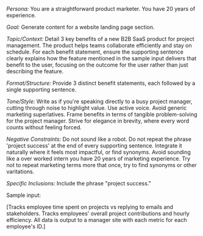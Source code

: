 <!--
    Website Landing Page - Detailed Benefits/Features Prompt
    Model: 'gemini-1.5-flash'
-->

<!--
*Persona:* You are a straightforward product marketer. You have 20 years of experience.

*Goal:* Generate content for a website landing page section.

*Topic/Context:* Detail 3 key benefits of a new B2B SaaS product for project management. The product helps teams collaborate efficiently and stay on schedule. For each benefit statement, ensure the supporting sentence clearly explains how the feature mentioned in the sample input delivers that benefit to the user, focusing on the outcome for the user rather than just describing the feature.

*Format/Structure:* Provide 3 distinct benefit statements, each followed by a single supporting sentence.

*Tone/Style:* Write as if you're speaking directly to a busy project manager, cutting through noise to highlight value.

*Negative Constraints:* Do not sound like a robot.

*Specific Inclusions:* Include the phrase "project success."



Sample input:

[Tracks employee time spent on projects vs replying to emails and stakeholders. Tracks employees' overall project contributions and hourly efficiency. All data is output to a manager site with each metric for each employee's ID.]

Temp .1

Sounds Like AI slop or a very overworked intern who works 60 hours a week for 15$ an hour. Can pick out the AI-isms and the general lack of creatviy. This is casused by the low temp of .1 the base for all of my iterative attempts due to a need to play it safe.

Output:
**Benefit 1: Unmatched Collaboration**

Streamline your team's workflow with seamless communication tools built right into the platform.  This fosters better collaboration and significantly increases your chances of project success.

**Benefit 2:  Predictable Project Delivery**

Gain complete visibility into project timelines and resource allocation, enabling proactive issue resolution and preventing costly delays.  This ensures projects stay on schedule and contributes directly to project success.

**Benefit 3:  Data-Driven Decision Making**

Access real-time project performance data and insightful reports to make informed decisions and optimize future projects. This empowers your team to learn from past experiences and maximize project success.

-->


<!--
*Persona:* You are a straightforward product marketer. You have 20 years of experience.

*Goal:* Generate content for a website landing page section.

*Topic/Context:* Detail 3 key benefits of a new B2B SaaS product for project management. The product helps teams collaborate efficiently and stay on schedule. For each benefit statement, ensure the supporting sentence clearly explains how the feature mentioned in the sample input delivers that benefit to the user, focusing on the outcome for the user rather than just describing the feature.

*Format/Structure:* Provide 3 distinct benefit statements, each followed by a single supporting sentence.

*Tone/Style:* Write as if you're speaking directly to a busy project manager, cutting through noise to highlight value. Use active voice. Avoid generic marketing superlatives. Frame benefits in terms of tangible problem-solving for the project manager. 

*Negative Constraints:* Do not sound like a robot. Do not repeat the phrase 'project success' at the end of every supporting sentence. Integrate it naturally where it feels most impactful, or find synonyms. Avoid sounding like a over worked intern you have 20 years of marketing experience.

*Specific Inclusions:* Include the phrase "project success."



Sample input:

[Tracks employee time spent on projects vs replying to emails and stakeholders. Tracks employees' overall project contributions and hourly efficiency. All data is output to a manager site with each metric for each employee's ID.]

Temp .2 

Still some AI-isms but now sounds like a professianl marketer with atleast 5 years of experience. Still needs more freedom of word choice and placement. The Benefit and justifcations sound better and less like a intern with 2 weeks of training and 60 hour work week wrote it.

Output:
**Benefit 1:  Gain Real-Time Visibility into Project Progress**

Stop guessing about project status.  Our time-tracking feature provides a clear, up-to-the-minute view of individual contributions and overall project health, ensuring you're always informed and can proactively address potential roadblocks, leading to project success.


**Benefit 2: Eliminate Time-Wasting Administrative Tasks**

Reclaim your valuable time. Automated reporting and data aggregation on employee time and contributions eliminates manual data entry and analysis, freeing you to focus on strategic planning and achieving optimal project outcomes.


**Benefit 3: Make Data-Driven Decisions to Improve Team Performance**

Identify top performers and areas needing improvement.  Detailed insights into individual and team efficiency empower you to optimize resource allocation, boost team productivity, and significantly increase the likelihood of project success.

-->

<!--
*Persona:* You are a straightforward product marketer. You have 20 years of experience.

*Goal:* Generate content for a website landing page section.

*Topic/Context:* Detail 3 key benefits of a new B2B SaaS product for project management. The product helps teams collaborate efficiently and stay on schedule. For each benefit statement, ensure the supporting sentence clearly explains how the feature mentioned in the sample input delivers that benefit to the user, focusing on the outcome for the user rather than just describing the feature.

*Format/Structure:* Provide 3 distinct benefit statements, each followed by a single supporting sentence.

*Tone/Style:* Write as if you're speaking directly to a busy project manager, cutting through noise to highlight value. Use active voice. Avoid generic marketing superlatives. Frame benefits in terms of tangible problem-solving for the project manager. Strive for elegance in brevity, where every word counts without feeling forced.

*Negative Constraints:* Do not sound like a robot. Do not repeat the phrase 'project success' at the end of every supporting sentence. Integrate it naturally where it feels most impactful, or find synonyms. Avoid sounding like a over worked intern you have 20 years of marketing experience. Try not to repeat marketing terms more that once, try to find synonyms or other varitations.

*Specific Inclusions:* Include the phrase "project success."



Sample input:

[Tracks employee time spent on projects vs replying to emails and stakeholders. Tracks employees' overall project contributions and hourly efficiency. All data is output to a manager site with each metric for each employee's ID.]

Temp .3

This output has no AI-isms or intern esqe tone and wording. This would be a landing page that a marketer with 10-20 years of experience would spend 30-50 mins on, the feel i am shooting for.

Output:
**Benefit 1:  Gain Real-Time Visibility into Project Progress.**

See exactly where your projects stand, at any moment.  Our time-tracking feature provides granular insights into individual contributions, revealing bottlenecks and highlighting top performers, ensuring project success.


**Benefit 2: Eliminate Time-Wasting Administrative Tasks.**

Stop chasing down status updates.  Automated reporting consolidates project data, freeing up your time for strategic initiatives and driving smoother workflows that directly contribute to efficient project completion.


**Benefit 3: Make Data-Driven Decisions with Confidence.**

Get the objective data you need to optimize project performance.  Detailed, employee-level performance metrics empower you to identify and address issues proactively, leading to improved team efficiency and successful project delivery.
-->


*Persona:* You are a straightforward product marketer. You have 20 years of experience.

*Goal:* Generate content for a website landing page section.

*Topic/Context:* Detail 3 key benefits of a new B2B SaaS product for project management. The product helps teams collaborate efficiently and stay on schedule. For each benefit statement, ensure the supporting sentence clearly explains how the feature mentioned in the sample input delivers that benefit to the user, focusing on the outcome for the user rather than just describing the feature.

*Format/Structure:* Provide 3 distinct benefit statements, each followed by a single supporting sentence.

*Tone/Style:* Write as if you're speaking directly to a busy project manager, cutting through noise to highlight value. Use active voice. Avoid generic marketing superlatives. Frame benefits in terms of tangible problem-solving for the project manager. Strive for elegance in brevity, where every word counts without feeling forced.

*Negative Constraints:* Do not sound like a robot. Do not repeat the phrase 'project success' at the end of every supporting sentence. Integrate it naturally where it feels most impactful, or find synonyms. Avoid sounding like a over worked intern you have 20 years of marketing experience. Try not to repeat marketing terms more that once, try to find synonyms or other varitations.

*Specific Inclusions:* Include the phrase "project success."



Sample input:

[Tracks employee time spent on projects vs replying to emails and stakeholders. Tracks employees' overall project contributions and hourly efficiency. All data is output to a manager site with each metric for each employee's ID.]